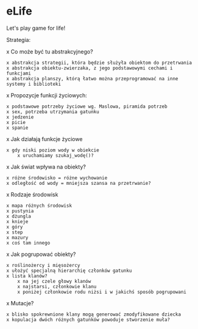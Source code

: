 eLife
====
					
Let's play game for life!

Strategia:

x Co może być tu abstrakcyjnego?

	x abstrakcja strategii, która będzie służyła obiektom do przetrwania
	x abstrakcja obiektu-zwierzaka, z jego podstawowymi cechami i funkcjami
	x abstrakcja planszy, którą łatwo można przeprogramować na inne systemy i biblioteki
	
x Propozycje funkcji życiowych:

	x podstawowe potrzeby życiowe wg. Maslowa, piramida potrzeb		
	x sex, potrzeba utrzymania gatunku
	x jedzenie
	x picie
	x spanie
	
x Jak działają funkcje życiowe

	x gdy niski poziom wody w obiekcie
		x uruchamiamy szukaj_wodę()?

x Jak świat wpływa na obiekty?
	
	x różne środowisko = różne wychowanie
	x odległość od wody = mniejsza szansa na przetrwanie?

x Rodzaje środowisk

	x mapa różnych środowisk
	x pustynia
	x dżungla
	x knieje
	x góry
	x step
	x mazury
	x coś tam innego

x Jak pogrupować obiekty?

	x roślinożercy i mięsożercy
 	x ułożyć specjalną hierarchię członków gatunku
	x lista klanów? 
		x na jej czele głowy klanów
		x najstarsi, członkowie klanu
		x poniżej członkowie rodu niżsi i w jakichś sposób pogrupowani

x Mutacje?
	
	x blisko spokrewnione klany mogą generować zmodyfikowane dziecka
	x kopulacja dwóch różnych gatunków powoduje stworzenie muła?
